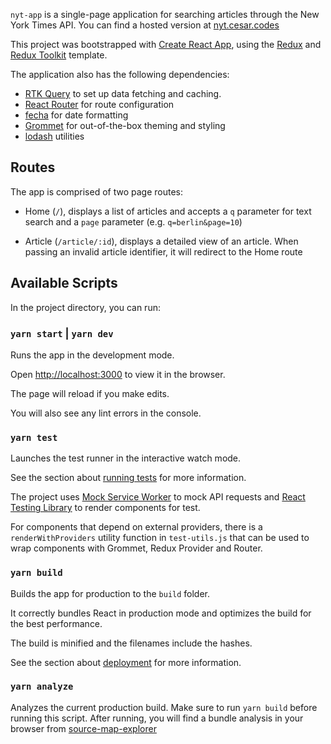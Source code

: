 `nyt-app` is a single-page application for searching articles through the New York Times API. You can find a hosted version at [nyt.cesar.codes](https://nyt.cesar.codes)

This project was bootstrapped with [Create React App](https://github.com/facebook/create-react-app), using the [Redux](https://redux.js.org/) and [Redux Toolkit](https://redux-toolkit.js.org/) template.

The application also has the following dependencies:

- [RTK Query](https://redux-toolkit.js.org/rtk-query/overview) to set up data fetching and caching.
- [React Router](https://reactrouter.com/) for route configuration
- [fecha](https://github.com/taylorhakes/fecha) for date formatting
- [Grommet](https://v2.grommet.io/) for out-of-the-box theming and styling
- [lodash](https://lodash.com/) utilities

## Routes

The app is comprised of two page routes:

- Home (`/`), displays a list of articles and accepts a `q` parameter for text search and a `page` parameter (e.g. `q=berlin&page=10`)

- Article (`/article/:id`), displays a detailed view of an article. When passing an invalid article identifier, it will redirect to the Home route

## Available Scripts

In the project directory, you can run:

### `yarn start` | `yarn dev`

Runs the app in the development mode.<br  />

Open [http://localhost:3000](http://localhost:3000) to view it in the browser.

The page will reload if you make edits.<br  />

You will also see any lint errors in the console.

### `yarn test`

Launches the test runner in the interactive watch mode.

See the section about [running tests](https://facebook.github.io/create-react-app/docs/running-tests) for more information.

The project uses [Mock Service Worker](https://mswjs.io/) to mock API requests and [React Testing Library](https://testing-library.com/docs/react-testing-library/intro/) to render components for test.

For components that depend on external providers, there is a `renderWithProviders` utility function in `test-utils.js` that can be used to wrap components with Grommet, Redux Provider and Router.

### `yarn build`

Builds the app for production to the `build` folder.

It correctly bundles React in production mode and optimizes the build for the best performance.

The build is minified and the filenames include the hashes.

See the section about [deployment](https://facebook.github.io/create-react-app/docs/deployment) for more information.

### `yarn analyze`

Analyzes the current production build. Make sure to run `yarn build` before running this script. After running, you will find a bundle analysis in your browser from [source-map-explorer](https://github.com/danvk/source-map-explorer)
